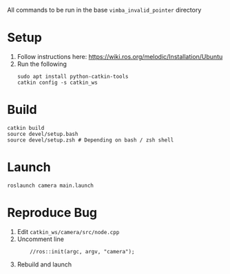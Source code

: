 All commands to be run in the base `vimba_invalid_pointer` directory

# Setup
1. Follow instructions here: <https://wiki.ros.org/melodic/Installation/Ubuntu>
1. Run the following
   ```
   sudo apt install python-catkin-tools
   catkin config -s catkin_ws
   ```

# Build
```
catkin build
source devel/setup.bash
source devel/setup.zsh # Depending on bash / zsh shell
```

# Launch
```
roslaunch camera main.launch
```

# Reproduce Bug
1. Edit `catkin_ws/camera/src/node.cpp`
1. Uncomment line
   ```
       //ros::init(argc, argv, "camera");
   ```
1. Rebuild and launch
